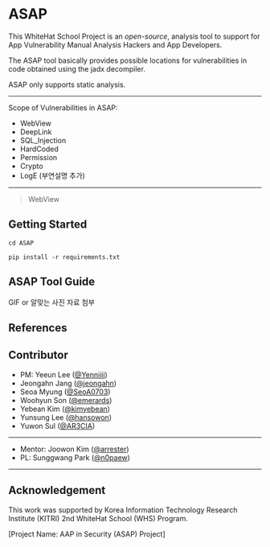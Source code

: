 # ASAP
This WhiteHat School Project is an *open-source*, analysis tool to support for App Vulnerability Manual Analysis Hackers and App Developers.  

The ASAP tool basically provides possible locations for vulnerabilities in code obtained using the jadx decompiler. 

ASAP only supports static analysis. 


---
Scope of Vulnerabilities in ASAP: 
   + WebView
   + DeepLink
   + SQL_Injection
   + HardCoded
   + Permission
   + Crypto
   + LogE (부연설명 추가)
---
 > WebView


## Getting Started

```
cd ASAP
```

```
pip install -r requirements.txt
```

## ASAP Tool Guide
GIF or 알맞는 사진 자료 첨부

## References

## Contributor
+ PM: Yeeun Lee ([@Yenniiii](https://github.com/Yenniiii))
+ Jeongahn Jang ([@jeongahn](https://github.com/jeongahn))
+ Seoa Myung ([@SeoA0703](https://github.com/SeoA0703))
+ Woohyun Son ([@emerards](https://github.com/emerards))
+ Yebean Kim ([@kimyebean](https://github.com/kimyebean))
+ Yunsung Lee ([@hansowon](https://github.com/hansowon))
+ Yuwon Sul ([@AR3CIA](https://github.com/AR3CIA))

---
+ Mentor: Joowon Kim ([@arrester](https://github.com/arrester))
+ PL: Sunggwang Park ([@n0paew](https://github.com/n0paew))
---

## Acknowledgement
This work was supported by Korea Information Technology Research Institute (KITRI) 2nd WhiteHat School (WHS) Program.

[Project Name: AAP in Security (ASAP) Project]

